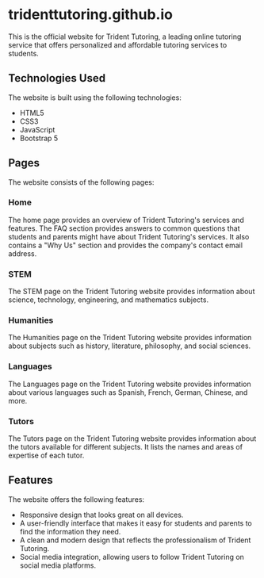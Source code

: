 # tridenttutoring.github.io
This is the official website for Trident Tutoring, a leading online tutoring service that offers personalized and affordable tutoring services to students.

## Technologies Used
The website is built using the following technologies:

- HTML5
- CSS3
- JavaScript
- Bootstrap 5

## Pages
The website consists of the following pages:

### Home
The home page provides an overview of Trident Tutoring's services and features. The FAQ section provides answers to common questions that students and parents might have about Trident Tutoring's services. It also contains a "Why Us" section and provides the company's contact email address.

### STEM
The STEM page on the Trident Tutoring website provides information about science, technology, engineering, and mathematics subjects.

### Humanities
The Humanities page on the Trident Tutoring website provides information about subjects such as history, literature, philosophy, and social sciences.

### Languages
The Languages page on the Trident Tutoring website provides information about various languages such as Spanish, French, German, Chinese, and more.

### Tutors
The Tutors page on the Trident Tutoring website provides information about the tutors available for different subjects. It lists the names and areas of expertise of each tutor.

## Features
The website offers the following features:

- Responsive design that looks great on all devices.
- A user-friendly interface that makes it easy for students and parents to find the information they need.
- A clean and modern design that reflects the professionalism of Trident Tutoring.
- Social media integration, allowing users to follow Trident Tutoring on social media platforms.